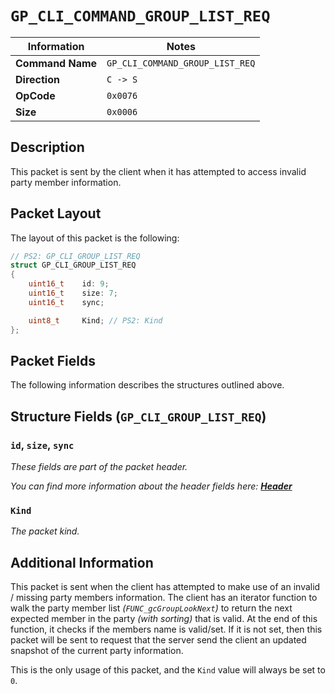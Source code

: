 # `GP_CLI_COMMAND_GROUP_LIST_REQ`

| Information               | Notes |
|---                        |---    |
| **Command Name**          | `GP_CLI_COMMAND_GROUP_LIST_REQ` |
| **Direction**             | `C -> S` |
| **OpCode**                | `0x0076` |
| **Size**                  | `0x0006` |

## Description

This packet is sent by the client when it has attempted to access invalid party member information.

## Packet Layout

The layout of this packet is the following:

```cpp
// PS2: GP_CLI_GROUP_LIST_REQ
struct GP_CLI_GROUP_LIST_REQ
{
    uint16_t    id: 9;
    uint16_t    size: 7;
    uint16_t    sync;

    uint8_t     Kind; // PS2: Kind
};
```

## Packet Fields

The following information describes the structures outlined above.

## Structure Fields (`GP_CLI_GROUP_LIST_REQ`)

### `id`, `size`, `sync`

_These fields are part of the packet header._

_You can find more information about the header fields here: [**Header**](/world/HEADER.md)_

### `Kind`

_The packet kind._

## Additional Information

This packet is sent when the client has attempted to make use of an invalid / missing party members information. The client has an iterator function to walk the party member list _(`FUNC_gcGroupLookNext`)_ to return the next expected member in the party _(with sorting)_ that is valid. At the end of this function, it checks if the members name is valid/set. If it is not set, then this packet will be sent to request that the server send the client an updated snapshot of the current party information.

This is the only usage of this packet, and the `Kind` value will always be set to `0`.
